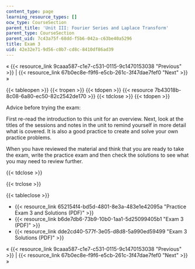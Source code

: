 ```yaml
---
content_type: page
learning_resource_types: []
ocw_type: CourseSection
parent_title: 'Unit III: Fourier Series and Laplace Transform'
parent_type: CourseSection
parent_uid: 7c43a75f-68dd-f5b6-042a-c63be40a5296
title: Exam 3
uid: 42e32e71-9d56-c0b7-cd8c-8410df86ad39
---
```


« {{< resource_link 9caaa587-c1e7-c531-0115-9c1470153038 "Previous" >}} | {{< resource_link 67b0ec8e-f9f6-e5cb-261c-3f47dae7fef0 "Next" >}} »

{{< tableopen >}}
{{< tropen >}}
{{< tdopen >}}
{{< resource 7b43018b-8c08-6a80-ec50-82c2542de170 >}}
{{< tdclose >}}
{{< tdopen >}}


Advice before trying the exam:

First re-read the introduction to this unit for an overview. Next, look at the titles of the sessions and notes in the unit to remind yourself in more detail what is covered. It is also a good practice to create and solve your own practice problems.

When you have reviewed the material and think that you are ready to take the exam, write the practice exam and then check the solutions to see what you may need to review further.


{{< tdclose >}}

{{< trclose >}}

{{< tableclose >}}

*   {{< resource_link 652154f4-bd5d-4801-8e3a-483e1e42095a "Practice Exam 3 and Solutions (PDF)" >}}
*   {{< resource_link b6de7db6-73b9-10b0-1aa1-5d25099405b1 "Exam 3 (PDF)" >}}
*   {{< resource_link dde2cd40-577f-3e05-d8d8-5a990ed59499 "Exam 3 Solutions (PDF)" >}}

« {{< resource_link 9caaa587-c1e7-c531-0115-9c1470153038 "Previous" >}} | {{< resource_link 67b0ec8e-f9f6-e5cb-261c-3f47dae7fef0 "Next" >}} »
